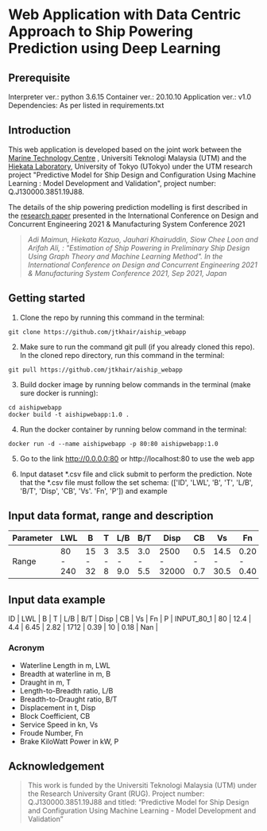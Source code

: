 # Web Application with Data Centric Approach to Ship Powering Prediction using Deep Learning

## Prerequisite
Interpreter ver.: python 3.6.15
Container ver.: 20.10.10
Application ver.: v1.0
Dependencies: As per listed in requirements.txt

## Introduction
This web application is developed based on the joint work between the [Marine Technology Centre](http://www.mtc-utm.my/)
, Universiti Teknologi Malaysia (UTM) and the [Hiekata Laboratory](https://is.edu.k.u-tokyo.ac.jp/top), University of 
Tokyo (UTokyo) under the UTM research project "Predictive Model for Ship Design and Configuration Using Machine Learning
: Model Development and Validation", project number: Q.J130000.3851.19J88. 

The details of the ship powering prediction modelling is first described in the [research paper](https://bit.ly/3mL96kz) presented in the International Conference on Design and Concurrent Engineering 2021 & Manufacturing System Conference 2021

> _Adi Maimun, Hiekata Kazuo, Jauhari Khairuddin, Siow Chee Loon and Arifah Ali, : "Estimation of Ship Powering in
> Preliminary Ship Design Using Graph Theory and Machine Learning Method". In the International Conference on Design
> and Concurrent Engineering 2021 & Manufacturing System Conference 2021, Sep 2021, Japan_

## Getting started
1. Clone the repo by running this command in the terminal:

```
git clone https://github.com/jtkhair/aiship_webapp
```

2. Make sure to run the command git pull (if you already cloned this repo). In the cloned repo directory, run this 
command in the terminal:
```
git pull https://github.com/jtkhair/aiship_webapp
```

3. Build docker image by running below commands in the terminal (make sure docker is running):
```
cd aishipwebapp
docker build -t aishipwebapp:1.0 .
```

4. Run the docker container by running below command in the terminal:
```
docker run -d --name aishipwebapp -p 80:80 aishipwebapp:1.0
```

5. Go to the link http://0.0.0.0:80 or http://localhost:80 to use the web app

6. Input dataset *.csv file and click submit to perform the prediction. Note that the *.csv file must follow the set 
schema: (['ID', 'LWL', 'B', 'T', 'L/B', 'B/T', 'Disp', 'CB', 'Vs'. 'Fn', 'P']) and example

## Input data format, range and description

Parameter | LWL | B | T | L/B | B/T | Disp | CB |Vs | Fn | P | 
--- | --- | --- | --- |--- |--- |--- |--- |--- |--- |--- |
Range | 80 - 240 | 15 - 32 | 3 - 8 | 3.5 - 9.0 | 3.0 - 5.5 | 2500 - 32000 | 0.5 - 0.7 | 14.5 - 30.5 | 0.20 - 0.40 | 3000 - 70000 | 

## Input data example

ID | LWL | B | T | L/B | B/T | Disp | CB | Vs | Fn | P |
INPUT_80_1 | 80 | 12.4 | 4.4 | 6.45 | 2.82 | 1712 | 0.39 | 10 | 0.18 | Nan |

### Acronym
- Waterline Length in m, LWL
- Breadth at waterline in m, B
- Draught in m, T
- Length-to-Breadth ratio, L/B
- Breadth-to-Draught ratio, B/T
- Displacement in t, Disp
- Block Coefficient, CB
- Service Speed in kn, Vs
- Froude Number, Fn
- Brake KiloWatt Power in kW, P

## Acknowledgement
> This work is funded by the Universiti Teknologi Malaysia (UTM) under the Research University Grant (RUG).
Project number: Q.J130000.3851.19J88 and titled: “Predictive Model for Ship Design and Configuration Using Machine
Learning - Model Development and Validation”
